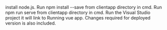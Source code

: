 install node.js.
Run npm install --save from clientapp directory in cmd.
Run npm run serve from clientapp directory in cmd.
Run the Visual Studio project it will link to Running vue app.
Changes required for deployed version is also included.
